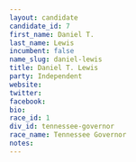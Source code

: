 ```yaml
---
layout: candidate
candidate_id: 7
first_name: Daniel T.
last_name: Lewis
incumbent: false
name_slug: daniel-lewis
title: Daniel T. Lewis
party: Independent
website: 
twitter: 
facebook: 
bio: 
race_id: 1
div_id: tennessee-governor
race_name: Tennessee Governor
notes: 
---
```

